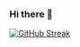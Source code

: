 ### Hi there 👋

[![GitHub Streak](https://streak-stats.demolab.com?user=TranquilityTech&theme=whatsapp-dark&hide_border=true&border_radius=10&card_width=1000)](https://git.io/streak-stats)

<!--
**TranquilityTech/TranquilityTech** is a ✨ _special_ ✨ repository because its `README.md` (this file) appears on your GitHub profile.

Here are some ideas to get you started:

- 🔭 I’m currently working on ...
- 🌱 I’m currently learning ...
- 👯 I’m looking to collaborate on ...
- 🤔 I’m looking for help with ...
- 💬 Ask me about ...
- 📫 How to reach me: ...
- 😄 Pronouns: ...
- ⚡ Fun fact: ...
-->
